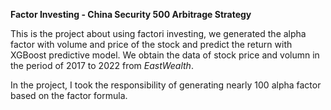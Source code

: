 **Factor Investing - China Security 500 Arbitrage Strategy**

This is the project about using factori investing, we generated the alpha factor with volume and price of the stock and predict the return with XGBoost predictive model. 
We obtain the data of stock price and volumn in the period of 2017 to 2022 from *EastWealth*. 

In the project, I took the responsibility of generating nearly 100 alpha factor based on the factor formula. 
